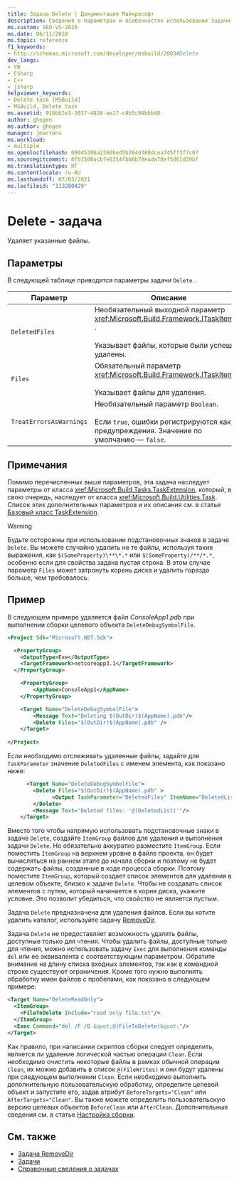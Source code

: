 ```yaml
---
title: Задача Delete | Документация Майкрософт
description: Сведения о параметрах и особенностях использования задачи Delete MSBuild для удаления указанных файлов.
ms.custom: SEO-VS-2020
ms.date: 06/11/2020
ms.topic: reference
f1_keywords:
- http://schemas.microsoft.com/developer/msbuild/2003#Delete
dev_langs:
- VB
- CSharp
- C++
- jsharp
helpviewer_keywords:
- Delete task [MSBuild]
- MSBuild, Delete task
ms.assetid: 916bb2e3-3017-4828-ae27-c0b5c99bbb48
author: ghogen
ms.author: ghogen
manager: jmartens
ms.workload:
- multiple
ms.openlocfilehash: 09945306a2260bed5b264d380dcea745ff3f7c07
ms.sourcegitcommit: 8fb1500acb7e6314fbb6b78eada78ef5d61d39bf
ms.translationtype: HT
ms.contentlocale: ru-RU
ms.lasthandoff: 07/03/2021
ms.locfileid: "113280429"
---
```

# <a name="delete-task"></a>Delete - задача

Удаляет указанные файлы.

## <a name="parameters"></a>Параметры

В следующей таблице приводятся параметры задачи `Delete` .

|Параметр|Описание|
|---------------|-----------------|
|`DeletedFiles`|Необязательный выходной параметр <xref:Microsoft.Build.Framework.ITaskItem>`[]` .<br /><br /> Указывает файлы, которые были успешно удалены.|
|`Files`|Обязательный параметр <xref:Microsoft.Build.Framework.ITaskItem>`[]`.<br /><br /> Указывает файлы для удаления.|
|`TreatErrorsAsWarnings`|Необязательный параметр `Boolean`.<br /><br /> Если `true`, ошибки регистрируются как предупреждения. Значение по умолчанию — `false`.|

## <a name="remarks"></a>Примечания

Помимо перечисленных выше параметров, эта задача наследует параметры от класса <xref:Microsoft.Build.Tasks.TaskExtension>, который, в свою очередь, наследует от класса <xref:Microsoft.Build.Utilities.Task>. Список этих дополнительных параметров и их описания см. в статье [Базовый класс TaskExtension](../msbuild/taskextension-base-class.md).

> [!WARNING]
> Будьте осторожны при использовании подстановочных знаков в задаче `Delete`. Вы можете случайно удалить не те файлы, используя такие выражения, как `$(SomeProperty)\**\*.*` или `$(SomeProperty)/**/*.*`, особенно если для свойства задана пустая строка. В этом случае параметр `Files` может затронуть корень диска и удалить гораздо больше, чем требовалось.

## <a name="example"></a>Пример

В следующем примере удаляется файл *ConsoleApp1.pdb* при выполнении сборки целевого объекта `DeleteDebugSymbolFile`.

```xml
<Project Sdk="Microsoft.NET.Sdk">

  <PropertyGroup>
    <OutputType>Exe</OutputType>
    <TargetFramework>netcoreapp3.1</TargetFramework>
  </PropertyGroup>

    <PropertyGroup>
        <AppName>ConsoleApp1</AppName>
    </PropertyGroup>

    <Target Name="DeleteDebugSymbolFile">
        <Message Text="Deleting $(OutDir)$(AppName).pdb"/>
        <Delete Files="$(OutDir)$(AppName).pdb" />
    </Target>
  
</Project>

```

Если необходимо отслеживать удаленные файлы, задайте для `TaskParameter` значение `DeletedFiles` с именем элемента, как показано ниже:

```xml
      <Target Name="DeleteDebugSymbolFile">
        <Delete Files="$(OutDir)$(AppName).pdb" >
              <Output TaskParameter="DeletedFiles" ItemName="DeletedList"/>
        </Delete>
        <Message Text="Deleted files: '@(DeletedList)'"/>
    </Target>
```

Вместо того чтобы напрямую использовать подстановочные знаки в задаче `Delete`, создайте `ItemGroup` файлов для удаления и выполнения задачи `Delete`. Но обязательно аккуратно разместите `ItemGroup`. Если поместить `ItemGroup` на верхнем уровне в файле проекта, он будет вычисляться на раннем этапе до начала сборки и поэтому не будет содержать файлы, созданные в ходе процесса сборки. Поэтому поместите `ItemGroup`, который создает список элементов для удаления в целевом объекте, близко к задаче `Delete`. Чтобы не создавать список элементов с путем, который начинается в корня диска, укажите условие. Это позволит убедиться, что свойство не является пустым.

Задача `Delete` предназначена для удаления файлов. Если вы хотите удалить каталог, используйте задачу [RemoveDir](removedir-task.md).

Задача `Delete` не предоставляет возможность удалять файлы, доступные только для чтения. Чтобы удалить файлы, доступные только для чтения, можно использовать задачу `Exec` для выполнения команды `del` или ее эквивалента с соответствующим параметром. Обратите внимание на длину списка входных элементов, так как в командной строке существуют ограничения. Кроме того нужно выполнять обработку имен файлов с пробелами, как показано в следующем примере:

```xml
<Target Name="DeleteReadOnly">
  <ItemGroup>
    <FileToDelete Include="read only file.txt"/>
  </ItemGroup>
  <Exec Command="del /F /Q &quot;@(FileToDelete)&quot;"/>
</Target>
```

Как правило, при написании скриптов сборки следует определить, является ли удаление логической частью операции `Clean`. Если необходимо очистить некоторые файлы в рамках обычной операции `Clean`, их можно добавить в список `@(FileWrites)` и они будут удалены при следующем выполнении `Clean`. Если необходимо выполнить дополнительную пользовательскую обработку, определите целевой объект и запустите его, задав атрибут `BeforeTargets="Clean"` или `AfterTargets="Clean"`. Вы также можете определить пользовательскую версию целевых объектов `BeforeClean` или `AfterClean`. Дополнительные сведения см. в статье [Настройка сборки](customize-your-build.md).

## <a name="see-also"></a>См. также

- [Задача RemoveDir](removedir-task.md)
- [Задачи](../msbuild/msbuild-tasks.md)
- [Справочные сведения о задачах](../msbuild/msbuild-task-reference.md)
